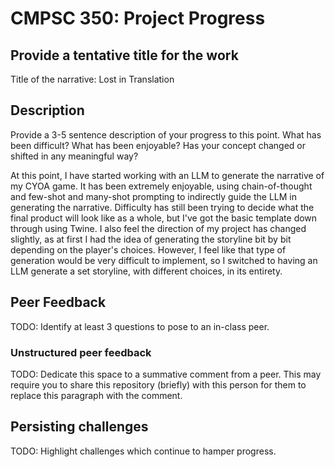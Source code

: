 # CMPSC 350: Project Progress

## Provide a tentative title for the work

Title of the narrative: Lost in Translation

## Description

Provide a 3-5 sentence description of your progress to this point. What has been
difficult? What has been enjoyable? Has your concept changed or shifted in any meaningful way?

At this point, I have started working with an LLM to generate the narrative of my CYOA game. It has been extremely enjoyable, using chain-of-thought and few-shot and many-shot prompting to indirectly guide the LLM in generating the narrative. Difficulty has still been trying to decide what the final product will look like as a whole, but I've got the basic template down through using Twine. I also feel the direction of my project has changed slightly, as at first I had the idea of generating the storyline bit by bit depending on the player's choices. However, I feel like that type of generation would be very difficult to implement, so I switched to having an LLM generate a set storyline, with different choices, in its entirety.

## Peer Feedback

TODO: Identify at least 3 questions to pose to an in-class peer.

### Unstructured peer feedback

TODO: Dedicate this space to a summative comment from a peer. This may require you to share
this repository (briefly) with this person for them to replace this paragraph with the comment.

## Persisting challenges

TODO: Highlight challenges which continue to hamper progress.
